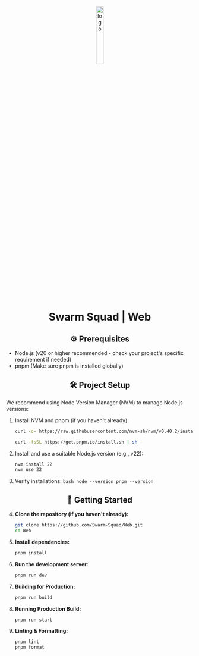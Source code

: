 <div align="center">
<img src="./public/favicon.ico" width=20% alt="logo">
<h1>Swarm Squad | Web</h1>
</div>

<div align="center">
<h2>⚙️ Prerequisites</h2>
</div>

- Node.js (v20 or higher recommended - check your project's specific requirement if needed)
- pnpm (Make sure pnpm is installed globally)

<div align="center">
<h2>🛠️ Project Setup</h2>
</div>

We recommend using Node Version Manager (NVM) to manage Node.js versions:

1.  Install NVM and pnpm (if you haven't already):

    ```bash
    curl -o- https://raw.githubusercontent.com/nvm-sh/nvm/v0.40.2/install.sh | bash

    curl -fsSL https://get.pnpm.io/install.sh | sh -
    ```

2.  Install and use a suitable Node.js version (e.g., v22):

    ```bash
    nvm install 22
    nvm use 22
    ```

3.  Verify installations:
`bash
    node --version
    pnpm --version
    `
<div align="center">
<h2>🚀 Getting Started</h2>
</div>

4.  **Clone the repository (if you haven't already):**

    ```bash
    git clone https://github.com/Swarm-Squad/Web.git
    cd Web
    ```

5.  **Install dependencies:**

    ```bash
    pnpm install
    ```

6.  **Run the development server:**

    ```bash
    pnpm run dev
    ```

7.  **Building for Production:**

    ```bash
    pnpm run build
    ```

8.  **Running Production Build:**
    ```bash
    pnpm run start
    ```
9.  **Linting & Formatting:**
    ```bash
    pnpm lint
    pnpm format
    ```
